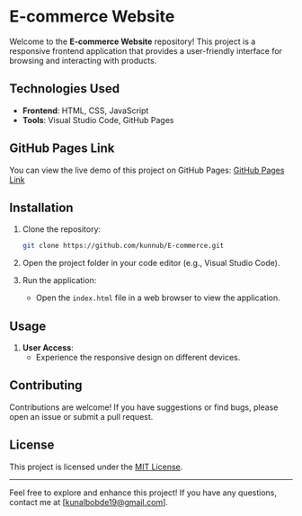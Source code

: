 # E-commerce Website

Welcome to the **E-commerce Website** repository! This project is a responsive frontend application that provides a user-friendly interface for browsing and interacting with products.

## Technologies Used
- **Frontend**: HTML, CSS, JavaScript
- **Tools**: Visual Studio Code, GitHub Pages

## GitHub Pages Link

You can view the live demo of this project on GitHub Pages:
[GitHub Pages Link](https://kunnub.github.io/E-commerce/)

## Installation

1. Clone the repository:
   ```bash
   git clone https://github.com/kunnub/E-commerce.git
   ```

2. Open the project folder in your code editor (e.g., Visual Studio Code).

3. Run the application:
   - Open the `index.html` file in a web browser to view the application.

## Usage

1. **User Access**:
   - Experience the responsive design on different devices.

## Contributing
Contributions are welcome! If you have suggestions or find bugs, please open an issue or submit a pull request.

## License
This project is licensed under the [MIT License](LICENSE).

---

Feel free to explore and enhance this project! If you have any questions, contact me at [kunalbobde19@gmail.com].

